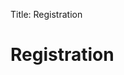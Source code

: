 Title: Registration

# Registration

<script>
var licensees = TextMate.licensees;
if(licensees) { document.write("This copy of TextMate is registered to " + licensees + "."); }
else          { document.write("This copy of TextMate is unregistered. <a href='#' onClick='javascript:TextMate.addLicense();'>Add license.</a>"); }
</script>
